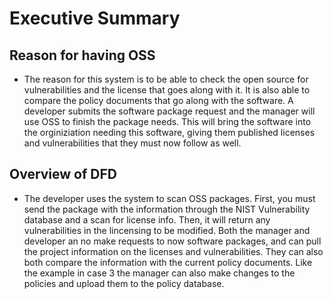 # Executive Summary
## Reason for having OSS
- The reason for this system is to be able to check the open source for vulnerabilities and the license that goes along with it.  It is also able to compare the policy documents that go along with the software.  A developer submits the software package request and the manager will use OSS to finish the package needs.  This will bring the software into the orginiziation needing this software, giving them published licenses and vulnerabilities that they must now follow as well.

## Overview of DFD
- The developer uses the system to scan OSS packages.  First, you must send the package with the information through the NIST Vulnerability database and a scan for license info.  Then, it will return any vulnerabilities in the lincensing to be modified.  Both the manager and developer an no make requests to now software packages, and can pull the project information on the licenses and vulnerabilities. They can also both compare the information with the current policy documents.  Like the example in case 3 the manager can also make changes to the policies and upload them to the policy database.
